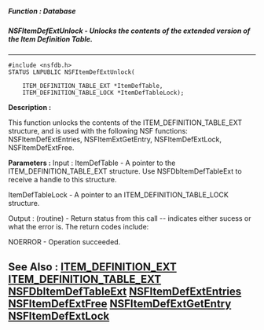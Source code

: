 ##### Function : Database
##### NSFItemDefExtUnlock - Unlocks the contents of the extended version of the Item Definition Table.

---
```
#include <nsfdb.h>
STATUS LNPUBLIC NSFItemDefExtUnlock(

	ITEM_DEFINITION_TABLE_EXT *ItemDefTable,
	ITEM_DEFINITION_TABLE_LOCK *ItemDefTableLock);
```
**Description :**

This function unlocks the contents of the ITEM_DEFINITION_TABLE_EXT structure, 
and is used with the following NSF functions: NSFItemDefExtEntries, 
NSFItemExtGetEntry, NSFItemDefExtLock, NSFItemDefExtFree.

**Parameters :**
Input :
ItemDefTable  -  A pointer to the ITEM_DEFINITION_TABLE_EXT structure.  Use NSFDbItemDefTableExt to receive a handle to this structure.



ItemDefTableLock  -  A pointer to an ITEM_DEFINITION_TABLE_LOCK structure.

Output :
(routine)  -  Return status from this call -- indicates either sucess or what the error is. The return codes include:

NOERROR - Operation succeeded.




**See Also :**
[ITEM_DEFINITION_EXT](/reference/Data/ITEM_DEFINITION_EXT)
[ITEM_DEFINITION_TABLE_EXT](/reference/Data/ITEM_DEFINITION_TABLE_EXT)
[NSFDbItemDefTableExt](/reference/Func/NSFDbItemDefTableExt)
[NSFItemDefExtEntries](/reference/Func/NSFItemDefExtEntries)
[NSFItemDefExtFree](/reference/Func/NSFItemDefExtFree)
[NSFItemDefExtGetEntry](/reference/Func/NSFItemDefExtGetEntry)
[NSFItemDefExtLock](/reference/Func/NSFItemDefExtLock)
---
